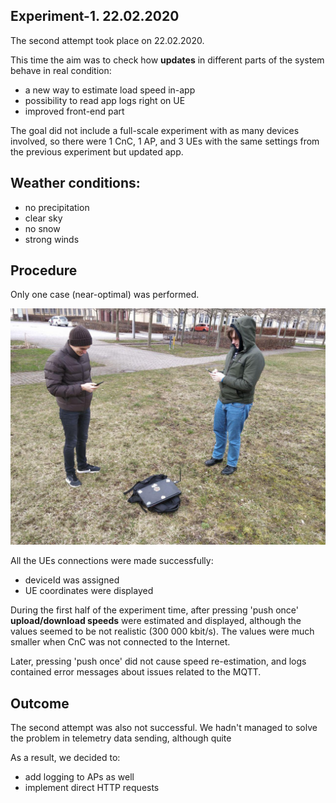 ## Experiment-1. 22.02.2020 

The second attempt took place on 22.02.2020.

This time the aim was to check how **updates** in different parts of the system behave in real condition:

- a new way to estimate load speed in-app
- possibility to read app logs right on UE
- improved front-end part

The goal did not include a full-scale experiment with as many devices involved, so there were 1 CnC, 1 AP, and 3 UEs with the same settings from the previous experiment but updated app.

## Weather conditions:

- no precipitation
- clear sky
- no snow
- strong winds

## Procedure

Only one case (near-optimal) was performed.

![The initial CnC server position](images/experiment_2_overview.jpg) 

All the UEs connections were made successfully:

- deviceId was assigned
- UE coordinates were displayed

During the first half of the experiment time, after pressing 'push once' **upload/download speeds** were estimated and displayed, 
although the values seemed to be not realistic (300 000 kbit/s). The values were much smaller when CnC was not connected to the Internet.

Later, pressing 'push once' did not cause speed re-estimation, and logs contained error messages about issues related to the MQTT.

## Outcome

The second attempt was also not successful. We hadn't managed to solve the problem in telemetry data sending, although quite

As a result, we decided to:

- add logging to APs as well
- implement direct HTTP requests
